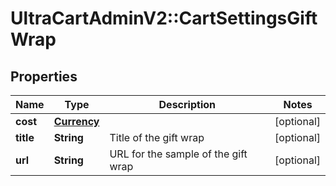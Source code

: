 # UltraCartAdminV2::CartSettingsGiftWrap

## Properties
Name | Type | Description | Notes
------------ | ------------- | ------------- | -------------
**cost** | [**Currency**](Currency.md) |  | [optional] 
**title** | **String** | Title of the gift wrap | [optional] 
**url** | **String** | URL for the sample of the gift wrap | [optional] 


